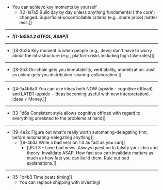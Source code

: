 - You can achieve key moments by yourself
  - [[2-1a7a5 Build day by day unless anything fundamental ('the core') changed. Superficial-uncontrollable criteria (e.g., share price) matter less.]]
---
- ***[[1-1a5b4.2 GTFOL, ASAP]]***
---
- [[8-2b2b Key moment is when people (e.g., devs) don't have to worry about the infrastructure (e.g., platform risks including high take rates)]]
---
- [[8-2b3 On-chain gets you immutability, verifiability, monetization. Just as online gets you distribution-sharing-collaboration.]]
---
- [[4-1a4b6a0 You can use ideas both NOW (upside - cognitive offload) and LATER (upside - ideas becoming useful with new interpretation). Ideas ≠ Money.]]
---
- [[3-1d6a Consistent style allows cognitive offload with regard to everything unrelated to the problems at hand]]
---
- [[9-4e2c Figure out what's really worth automating-delegating first, before automating-delegating anything]]
  - [[9-4b3a Write a bad version 1.0 as fast as you can]]
    - [[RUL3 - Love bad news. Always question to falsify your idea and theory. Invalidate ASAP. How fast you can invalidate matters as much as how fast you can build them. Rule out bad explanations.]]
---
- [[5-1b4b3 Time beats timing]]
  - You can replace shipping with investing!
